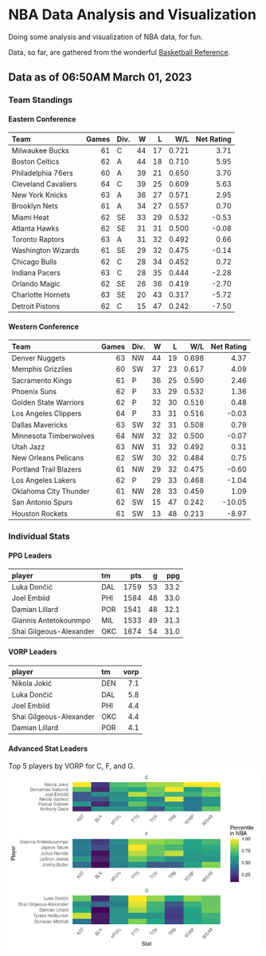 # NBA Data Analysis and Visualization

Doing some analysis and visualization of NBA data, for fun.

Data, so far, are gathered from the wonderful [Basketball
Reference](https://www.basketball-reference.com/).

## Data as of 06:50AM March 01, 2023

### Team Standings

#### Eastern Conference

| Team                | Games | Div. |   W |   L |   W/L | Net Rating |
|:--------------------|------:|:-----|----:|----:|------:|-----------:|
| Milwaukee Bucks     |    61 | C    |  44 |  17 | 0.721 |       3.71 |
| Boston Celtics      |    62 | A    |  44 |  18 | 0.710 |       5.95 |
| Philadelphia 76ers  |    60 | A    |  39 |  21 | 0.650 |       3.70 |
| Cleveland Cavaliers |    64 | C    |  39 |  25 | 0.609 |       5.63 |
| New York Knicks     |    63 | A    |  36 |  27 | 0.571 |       2.95 |
| Brooklyn Nets       |    61 | A    |  34 |  27 | 0.557 |       0.70 |
| Miami Heat          |    62 | SE   |  33 |  29 | 0.532 |      -0.53 |
| Atlanta Hawks       |    62 | SE   |  31 |  31 | 0.500 |      -0.08 |
| Toronto Raptors     |    63 | A    |  31 |  32 | 0.492 |       0.66 |
| Washington Wizards  |    61 | SE   |  29 |  32 | 0.475 |      -0.14 |
| Chicago Bulls       |    62 | C    |  28 |  34 | 0.452 |       0.72 |
| Indiana Pacers      |    63 | C    |  28 |  35 | 0.444 |      -2.28 |
| Orlando Magic       |    62 | SE   |  26 |  36 | 0.419 |      -2.70 |
| Charlotte Hornets   |    63 | SE   |  20 |  43 | 0.317 |      -5.72 |
| Detroit Pistons     |    62 | C    |  15 |  47 | 0.242 |      -7.50 |

#### Western Conference

| Team                   | Games | Div. |   W |   L |   W/L | Net Rating |
|:-----------------------|------:|:-----|----:|----:|------:|-----------:|
| Denver Nuggets         |    63 | NW   |  44 |  19 | 0.698 |       4.37 |
| Memphis Grizzlies      |    60 | SW   |  37 |  23 | 0.617 |       4.09 |
| Sacramento Kings       |    61 | P    |  36 |  25 | 0.590 |       2.46 |
| Phoenix Suns           |    62 | P    |  33 |  29 | 0.532 |       1.36 |
| Golden State Warriors  |    62 | P    |  32 |  30 | 0.516 |       0.48 |
| Los Angeles Clippers   |    64 | P    |  33 |  31 | 0.516 |      -0.03 |
| Dallas Mavericks       |    63 | SW   |  32 |  31 | 0.508 |       0.79 |
| Minnesota Timberwolves |    64 | NW   |  32 |  32 | 0.500 |      -0.07 |
| Utah Jazz              |    63 | NW   |  31 |  32 | 0.492 |       0.31 |
| New Orleans Pelicans   |    62 | SW   |  30 |  32 | 0.484 |       0.75 |
| Portland Trail Blazers |    61 | NW   |  29 |  32 | 0.475 |      -0.60 |
| Los Angeles Lakers     |    62 | P    |  29 |  33 | 0.468 |      -1.04 |
| Oklahoma City Thunder  |    61 | NW   |  28 |  33 | 0.459 |       1.09 |
| San Antonio Spurs      |    62 | SW   |  15 |  47 | 0.242 |     -10.05 |
| Houston Rockets        |    61 | SW   |  13 |  48 | 0.213 |      -8.97 |

### Individual Stats

#### PPG Leaders

| player                  | tm  |  pts |   g |  ppg |
|:------------------------|:----|-----:|----:|-----:|
| Luka Dončić             | DAL | 1759 |  53 | 33.2 |
| Joel Embiid             | PHI | 1584 |  48 | 33.0 |
| Damian Lillard          | POR | 1541 |  48 | 32.1 |
| Giannis Antetokounmpo   | MIL | 1533 |  49 | 31.3 |
| Shai Gilgeous-Alexander | OKC | 1674 |  54 | 31.0 |

#### VORP Leaders

| player                  | tm  | vorp |
|:------------------------|:----|-----:|
| Nikola Jokić            | DEN |  7.1 |
| Luka Dončić             | DAL |  5.8 |
| Joel Embiid             | PHI |  4.4 |
| Shai Gilgeous-Alexander | OKC |  4.4 |
| Damian Lillard          | POR |  4.1 |

#### Advanced Stat Leaders

Top 5 players by VORP for C, F, and G.
![](README_files/figure-gfm/README-unnamed-chunk-7-1.png)<!-- -->
